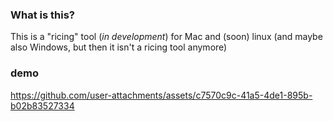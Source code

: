 ### What is this?
This is a "ricing" tool (*in development*) for Mac and (soon) linux (and maybe also Windows, but then it isn't a ricing tool anymore)

### demo
https://github.com/user-attachments/assets/c7570c9c-41a5-4de1-895b-b02b83527334
